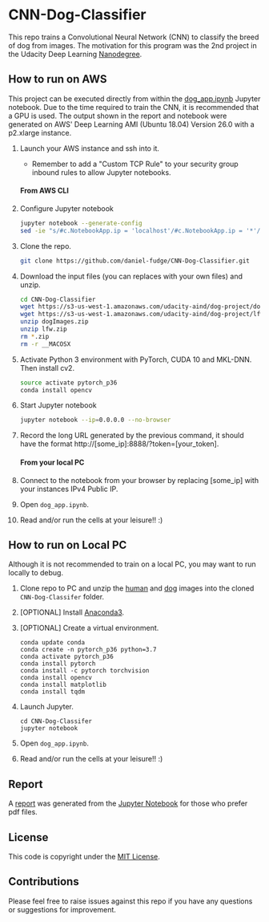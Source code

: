 # CNN-Dog-Classifier
This repo trains a Convolutional Neural Network (CNN) to classify the breed of dog from images.  The motivation
for this program was the 2nd project in the Udacity Deep Learning 
[Nanodegree](https://www.udacity.com/course/deep-learning-nanodegree--nd101). 

## How to run on AWS
This project can be executed directly from within the [dog_app.ipynb](dog_app.ipynb) Jupyter notebook.  Due to the time 
required to train the CNN, it is recommended that a GPU is used.  The output shown in the report and notebook were 
generated on AWS' Deep Learning AMI (Ubuntu 18.04) Version 26.0 with a p2.xlarge instance.

1. Launch your AWS instance and ssh into it. 
   - Remember to add a "Custom TCP Rule" to your security group inbound rules to allow Jupyter notebooks.
   
   #### From AWS CLI
1. Configure Jupyter notebook  
   ```bash
   jupyter notebook --generate-config
   sed -ie "s/#c.NotebookApp.ip = 'localhost'/#c.NotebookApp.ip = '*'/g" ~/.jupyter/jupyter_notebook_config.py

1. Clone the repo.
   ```bash 
   git clone https://github.com/daniel-fudge/CNN-Dog-Classifier.git

1. Download the input files (you can replaces with your own files) and unzip.
   ```bash
   cd CNN-Dog-Classifier
   wget https://s3-us-west-1.amazonaws.com/udacity-aind/dog-project/dogImages.zip
   wget https://s3-us-west-1.amazonaws.com/udacity-aind/dog-project/lfw.zip
   unzip dogImages.zip
   unzip lfw.zip
   rm *.zip
   rm -r __MACOSX
   
1. Activate Python 3 environment with PyTorch, CUDA 10 and MKL-DNN.  Then install cv2.
   ```bash 
   source activate pytorch_p36
   conda install opencv

1. Start Jupyter notebook
   ```bash   
   jupyter notebook --ip=0.0.0.0 --no-browser 

1. Record the long URL generated by the previous command, it should have the format 
http://[some_ip]:8888/?token=[your_token].
   
   #### From your local PC
1. Connect to the notebook from your browser by replacing [some_ip] with your instances IPv4 Public IP.

1. Open `dog_app.ipynb`.

1. Read and/or run the cells at your leisure!!  :)

## How to run on Local PC
Although it is not recommended to train on a local PC, you may want to run locally to debug.  

1. Clone repo to PC and unzip the [human](https://s3-us-west-1.amazonaws.com/udacity-aind/dog-project/lfw.zip) and 
[dog](https://s3-us-west-1.amazonaws.com/udacity-aind/dog-project/dogImages.zip) images into the cloned 
`CNN-Dog-Classifer` folder.

1. [OPTIONAL] Install [Anaconda3](https://www.anaconda.com/distribution/).

2. [OPTIONAL] Create a virtual environment.
   ```shell script
   conda update conda
   conda create -n pytorch_p36 python=3.7 
   conda activate pytorch_p36
   conda install pytorch
   conda install -c pytorch torchvision
   conda install opencv
   conda install matplotlib
   conda install tqdm
   
1. Launch Jupyter.
   ```shell script
   cd CNN-Dog-Classifer
   jupyter notebook

1. Open `dog_app.ipynb`.

1. Read and/or run the cells at your leisure!!  :)
 
## Report
A [report](report.html) was generated from the [Jupyter Notebook](dog_app.ipynb) for those who prefer pdf files.

## License
This code is copyright under the [MIT License](LICENSE).

## Contributions
Please feel free to raise issues against this repo if you have any questions or suggestions for improvement.
